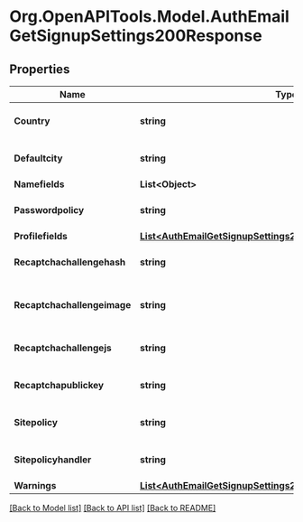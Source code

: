 # Org.OpenAPITools.Model.AuthEmailGetSignupSettings200Response

## Properties

Name | Type | Description | Notes
------------ | ------------- | ------------- | -------------
**Country** | **string** | Default country | [optional] [default to "null"]
**Defaultcity** | **string** | Default city | [optional] [default to "null"]
**Namefields** | **List&lt;Object&gt;** |  | 
**Passwordpolicy** | **string** | Password policy | [optional] [default to "null"]
**Profilefields** | [**List&lt;AuthEmailGetSignupSettings200ResponseProfilefieldsInner&gt;**](AuthEmailGetSignupSettings200ResponseProfilefieldsInner.md) |  | [optional] 
**Recaptchachallengehash** | **string** | Recaptcha challenge hash | [optional] [default to "null"]
**Recaptchachallengeimage** | **string** | Recaptcha challenge noscript image | [optional] [default to "null"]
**Recaptchachallengejs** | **string** | Recaptcha challenge js url | [optional] [default to "null"]
**Recaptchapublickey** | **string** | Recaptcha public key | [optional] [default to "null"]
**Sitepolicy** | **string** | Site policy | [optional] [default to "null"]
**Sitepolicyhandler** | **string** | Site policy handler | [optional] [default to "null"]
**Warnings** | [**List&lt;AuthEmailGetSignupSettings200ResponseWarningsInner&gt;**](AuthEmailGetSignupSettings200ResponseWarningsInner.md) |  | [optional] 

[[Back to Model list]](../README.md#documentation-for-models) [[Back to API list]](../README.md#documentation-for-api-endpoints) [[Back to README]](../README.md)

